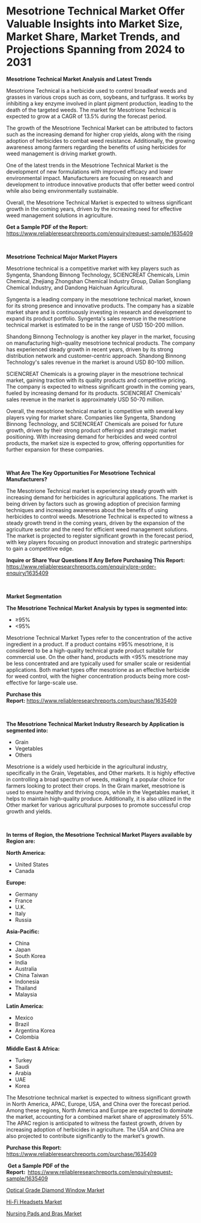 <p><h1>Mesotrione Technical Market Offer Valuable Insights into Market Size, Market Share, Market Trends, and Projections Spanning from 2024 to 2031</h1></p><p><strong>Mesotrione Technical Market Analysis and Latest Trends</strong></p>
<p><p>Mesotrione Technical is a herbicide used to control broadleaf weeds and grasses in various crops such as corn, soybeans, and turfgrass. It works by inhibiting a key enzyme involved in plant pigment production, leading to the death of the targeted weeds. The market for Mesotrione Technical is expected to grow at a CAGR of 13.5% during the forecast period.</p><p>The growth of the Mesotrione Technical Market can be attributed to factors such as the increasing demand for higher crop yields, along with the rising adoption of herbicides to combat weed resistance. Additionally, the growing awareness among farmers regarding the benefits of using herbicides for weed management is driving market growth.</p><p>One of the latest trends in the Mesotrione Technical Market is the development of new formulations with improved efficacy and lower environmental impact. Manufacturers are focusing on research and development to introduce innovative products that offer better weed control while also being environmentally sustainable.</p><p>Overall, the Mesotrione Technical Market is expected to witness significant growth in the coming years, driven by the increasing need for effective weed management solutions in agriculture.</p></p>
<p><strong>Get a Sample PDF of the Report:&nbsp;</strong> <a href="https://www.reliableresearchreports.com/enquiry/request-sample/1635409">https://www.reliableresearchreports.com/enquiry/request-sample/1635409</a></p>
<p>&nbsp;</p>
<p><strong>Mesotrione Technical Major Market Players</strong></p>
<p><p>Mesotrione technical is a competitive market with key players such as Syngenta, Shandong Binnong Technology, SCIENCREAT Chemicals, Limin Chemical, Zhejiang Zhongshan Chemical Industry Group, Dalian Songliang Chemical Industry, and Dandong Haichuan Agricultural. </p><p>Syngenta is a leading company in the mesotrione technical market, known for its strong presence and innovative products. The company has a sizable market share and is continuously investing in research and development to expand its product portfolio. Syngenta's sales revenue in the mesotrione technical market is estimated to be in the range of USD 150-200 million.</p><p>Shandong Binnong Technology is another key player in the market, focusing on manufacturing high-quality mesotrione technical products. The company has experienced steady growth in recent years, driven by its strong distribution network and customer-centric approach. Shandong Binnong Technology's sales revenue in the market is around USD 80-100 million.</p><p>SCIENCREAT Chemicals is a growing player in the mesotrione technical market, gaining traction with its quality products and competitive pricing. The company is expected to witness significant growth in the coming years, fueled by increasing demand for its products. SCIENCREAT Chemicals' sales revenue in the market is approximately USD 50-70 million.</p><p>Overall, the mesotrione technical market is competitive with several key players vying for market share. Companies like Syngenta, Shandong Binnong Technology, and SCIENCREAT Chemicals are poised for future growth, driven by their strong product offerings and strategic market positioning. With increasing demand for herbicides and weed control products, the market size is expected to grow, offering opportunities for further expansion for these companies.</p></p>
<p>&nbsp;</p>
<p><strong>What Are The Key Opportunities For Mesotrione Technical Manufacturers?</strong></p>
<p><p>The Mesotrione Technical market is experiencing steady growth with increasing demand for herbicides in agricultural applications. The market is being driven by factors such as growing adoption of precision farming techniques and increasing awareness about the benefits of using herbicides to control weeds. Mesotrione Technical is expected to witness a steady growth trend in the coming years, driven by the expansion of the agriculture sector and the need for efficient weed management solutions. The market is projected to register significant growth in the forecast period, with key players focusing on product innovation and strategic partnerships to gain a competitive edge.</p></p>
<p><strong>Inquire or Share Your Questions If Any Before Purchasing This Report:</strong> <a href="https://www.reliableresearchreports.com/enquiry/pre-order-enquiry/1635409">https://www.reliableresearchreports.com/enquiry/pre-order-enquiry/1635409</a></p>
<p>&nbsp;</p>
<p><strong>Market Segmentation</strong></p>
<p><strong>The Mesotrione Technical Market Analysis by types is segmented into:</strong></p>
<p><ul><li>≥95%</li><li><95%</li></ul></p>
<p><p>Mesotrione Technical Market Types refer to the concentration of the active ingredient in a product. If a product contains ≥95% mesotrione, it is considered to be a high-quality technical grade product suitable for commercial use. On the other hand, products with <95% mesotrione may be less concentrated and are typically used for smaller scale or residential applications. Both market types offer mesotrione as an effective herbicide for weed control, with the higher concentration products being more cost-effective for large-scale use.</p></p>
<p><strong>Purchase this Report:&nbsp;</strong><a href="https://www.reliableresearchreports.com/purchase/1635409">https://www.reliableresearchreports.com/purchase/1635409</a></p>
<p>&nbsp;</p>
<p><strong>The Mesotrione Technical Market Industry Research by Application is segmented into:</strong></p>
<p><ul><li>Grain</li><li>Vegetables</li><li>Others</li></ul></p>
<p><p>Mesotrione is a widely used herbicide in the agricultural industry, specifically in the Grain, Vegetables, and Other markets. It is highly effective in controlling a broad spectrum of weeds, making it a popular choice for farmers looking to protect their crops. In the Grain market, mesotrione is used to ensure healthy and thriving crops, while in the Vegetables market, it helps to maintain high-quality produce. Additionally, it is also utilized in the Other market for various agricultural purposes to promote successful crop growth and yields.</p></p>
<p>&nbsp;</p>
<p><strong>In terms of Region, the Mesotrione Technical Market Players available by Region are:</strong></p>
<p>
    <p> <strong> North America: </strong>
        <ul>
            <li>United States</li>
            <li>Canada</li>
        </ul>
        </p> 
    <p> <strong> Europe: </strong>
        <ul>
            <li>Germany</li>
            <li>France</li>
            <li>U.K.</li>
            <li>Italy</li>
            <li>Russia</li>
        </ul>
        </p> 
    <p> <strong> Asia-Pacific: </strong>
        <ul>
            <li>China</li>
            <li>Japan</li>
            <li>South Korea</li>
            <li>India</li>
            <li>Australia</li>
            <li>China Taiwan</li>
            <li>Indonesia</li>
            <li>Thailand</li>
            <li>Malaysia</li>
        </ul>
        </p> 
    <p> <strong> Latin America: </strong>
        <ul>
            <li>Mexico</li>
            <li>Brazil</li>
            <li>Argentina Korea</li>
            <li>Colombia</li>
        </ul>
        </p> 
    <p> <strong> Middle East & Africa: </strong>
        <ul>
            <li>Turkey</li>
            <li>Saudi</li>
            <li>Arabia</li>
            <li>UAE</li>
            <li>Korea</li>
        </ul>
    </p>
    </p>
<p><p>The Mesotrione technical market is expected to witness significant growth in North America, APAC, Europe, USA, and China over the forecast period. Among these regions, North America and Europe are expected to dominate the market, accounting for a combined market share of approximately 55%. The APAC region is anticipated to witness the fastest growth, driven by increasing adoption of herbicides in agriculture. The USA and China are also projected to contribute significantly to the market's growth.</p></p>
<p><strong>Purchase this Report: </strong><a href="https://www.reliableresearchreports.com/purchase/1635409">https://www.reliableresearchreports.com/purchase/1635409</a></p>
<p>&nbsp;<strong>Get a Sample PDF of the Report:&nbsp;&nbsp;</strong><a href="https://www.reliableresearchreports.com/enquiry/request-sample/1635409">https://www.reliableresearchreports.com/enquiry/request-sample/1635409</a></p>
<p><strong></strong></p>
<p><p><a href="https://view.publitas.com/reportprime-1/optical-grade-diamond-window-market-insights-market-players-and-forecast-till-2031/">Optical Grade Diamond Window Market</a></p><p><a href="https://view.publitas.com/reportprime-1/hi-fi-headsets-market-provides-a-comprehensive-analysis-including-a-macro-overview-of-the-market-as-well-as-micro-details-such-as-market-size-and-competitive-landscape/">Hi-Fi Headsets Market</a></p><p><a href="https://view.publitas.com/reportprime-1/nursing-pads-and-bras-market-size-and-growth-market-segmentation-regional-and-country-breakdowns-and-market-trends-for-period-from-2024-2031/">Nursing Pads and Bras Market</a></p></p>